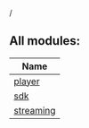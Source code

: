 /

## All modules:

| Name |
|---|
| [player](player/index.md) |  |
| [sdk](sdk/index.md) |  |
| [streaming](streaming/index.md) |  |
